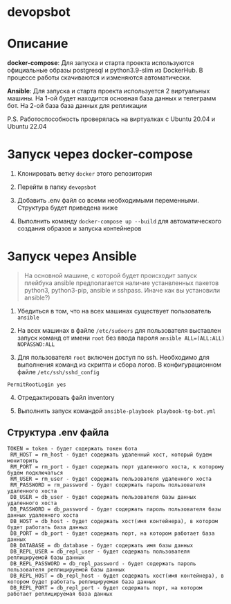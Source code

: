 # devopsbot

# Описание

**docker-compose**: Для запуска и старта проекта используются официальные образы postgresql и python3.9-slim из DockerHub. В процессе работы скачиваются и изменяются автоматически.

**Ansible**: Для запуска и старта проекта используется 2 виртуальных машины. На 1-ой будет находится основная база данных и телеграмм бот. На 2-ой база база данных для репликации

P.S. Pаботоспособность проверялась на виртуалках с Ubuntu 20.04 и Ubuntu 22.04

# Запуск через docker-compose

1. Клонировать ветку `docker` этого репозитория 

  
2. Перейти в папку `devopsbot`  



3. Добавить .env файл со всеми необходимыми переменными. Структура будет приведена ниже


4. Выполнить команду ```docker-compose up --build``` для автоматического создания образов и запуска контейнеров 



# Запуск через Ansible

> На основной машине, с которой будет происходит запуск плейбука ansible предполагается наличие устанвленных пакетов python3, python3-pip, ansible и sshpass. Иначе как вы установили ansible?)

1. Убедиться в том, что на всех машинах существует пользователь `ansible`


2. На всех машинах в файле `/etc/sudoers` для пользователя выставлен запуск команд от имени `root` без ввода пароля `ansible ALL=(ALL:ALL) NOPASSWD:ALL`


3. Для пользователя `root` включен доступ по ssh. Необходимо для выполнения команд из скрипта и сбора логов. В конфигурационном файле `/etc/ssh/sshd_config`
``` 
PermitRootLogin yes
```

4. Отредактировать файл inventory

5. Выполнить запуск командой `ansible-playbook playbook-tg-bot.yml`


## Структура .env файла
```
TOKEN = token - будет содержать токен бота
 RM_HOST = rm_host - будет содержать удаленный хост, который будем мониторить
 RM_PORT = rm_port - будет содержать порт удаленного хоста, к которому будем подключаться
 RM_USER = rm_user - будет содержать пользователя удаленного хоста
 RM_PASSWORD = rm_password - будет содержать пароль пользователя удаленного хоста
 DB_USER = db_user - будет содержать пользователя базы данных удаленного хоста
 DB_PASSWORD = db_password - будет содержать пароль пользователя базы данных удаленного хоста
 DB_HOST = db_host - будет содержать хост(имя контейнера), в котором будет работать база данных
 DB_PORT = db_port - будет содержать порт, на котором работает база данных
 DB_DATABASE = db_database - будет содержать имя базы данных
 DB_REPL_USER = db_repl_user - будет содержать пользователя реплицируемой базы данных
 DB_REPL_PASSWORD = db_repl_password - будет содержать пароль пользователя реплицируемой базы данных
 DB_REPL_HOST = db_repl_host - будет содержать хост(имя контейнера), в котором будет работать реплицируемая база данных
 DB_REPL_PORT = db_repl_port - будет содержать порт, на котором работает реплицируемая база данных

```

